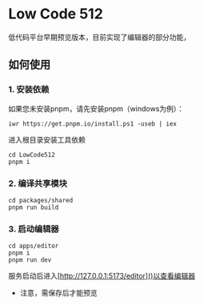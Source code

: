 # Low Code 512

低代码平台早期预览版本，目前实现了编辑器的部分功能，

## 如何使用

### 1. 安装依赖

如果您未安装pnpm，请先安装pnpm（windows为例）：

```
iwr https://get.pnpm.io/install.ps1 -useb | iex
```

进入根目录安装工具依赖

```
cd LowCode512
pnpm i
```

### 2. 编译共享模块

```
cd packages/shared
pnpm run build
```

### 3. 启动编辑器

```
cd apps/editor
pnpm i
pnpm run dev
```

服务启动后进入[http://127.0.0.1:5173/editor]()以查看编辑器

* 注意，需保存后才能预览